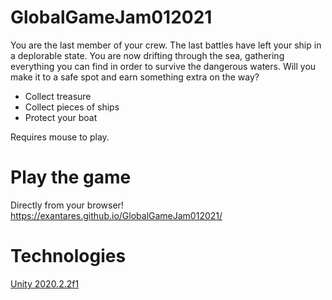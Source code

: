 # GlobalGameJam012021

You are the last member of your crew. The last battles have left your ship in a deplorable state. You are now drifting through the sea, gathering everything you can find in order to survive the dangerous waters. Will you make it to a safe spot and earn something extra on the way?

 - Collect treasure
 - Collect pieces of ships
 - Protect your boat

Requires mouse to play.


# Play the game

Directly from your browser! https://exantares.github.io/GlobalGameJam012021/

# Technologies
[Unity 2020.2.2f1](https://unity3d.com/get-unity/download/archive)
